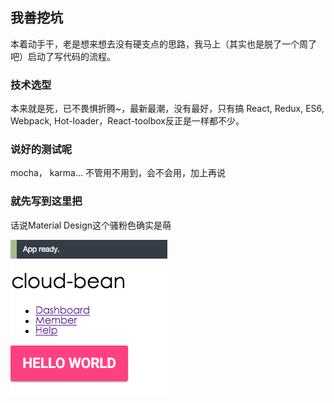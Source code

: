 ## 我善挖坑
本着动手干，老是想来想去没有硬支点的思路，我马上（其实也是脱了一个周了吧）启动了写代码的流程。

### 技术选型
本来就是死，已不畏惧折腾~，最新最潮，没有最好，只有搞
React, Redux, ES6, Webpack, Hot-loader，React-toolbox反正是一样都不少。

### 说好的测试呢
mocha， karma...
不管用不用到，会不会用，加上再说

### 就先写到这里把
话说Material Design这个骚粉色确实是萌

![看看成果](2015120901.png)
